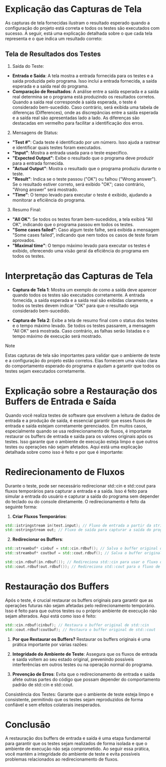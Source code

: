 # Explicação das Capturas de Tela
As capturas de tela fornecidas ilustram o resultado esperado quando a configuração do projeto está correta e todos os testes são executados com sucesso. A seguir, está uma explicação detalhada sobre o que cada tela representa e o que indica um resultado correto:

## Tela de Resultados dos Testes
1. Saída do Teste:

* **Entrada e Saída**: A tela mostra a entrada fornecida para os testes e a saída produzida pelo programa. Isso inclui a entrada fornecida, a saída esperada e a saída real do programa.
* **Comparação de Resultados**: A análise entre a saída esperada e a saída real determina se o programa está produzindo os resultados corretos. Quando a saída real corresponde à saída esperada, o teste é considerado bem-sucedido. Caso contrário, será exibida uma tabela de diferenças (Differences), onde as discrepâncias entre a saída esperada e a saída real são apresentadas lado a lado. As diferenças são destacadas em vermelho para facilitar a identificação dos erros.
2. Mensagens de Status:

* **"Test #"**: Cada teste é identificado por um número. Isso ajuda a rastrear e identificar quais testes foram executados.
* **"Input"**: Mostra a entrada usada para o teste específico.
* **"Expected Output"**: Exibe o resultado que o programa deve produzir para a entrada fornecida.
* **"Actual Output"**: Mostra o resultado que o programa produziu durante o teste.
* **"Result"**: Indica se o teste passou ("OK") ou falhou ("Wrong answer"). Se o resultado estiver correto, será exibido "OK"; caso contrário, "Wrong answer" será mostrado.
* **"Time"**: O tempo levado para executar o teste é exibido, ajudando a monitorar a eficiência do programa.
  
3. Resumo Final:

* **"All OK"**: Se todos os testes foram bem-sucedidos, a tela exibirá "All OK", indicando que o programa passou em todos os testes.
* **"Some cases failed"**: Caso algum teste falhe, será exibida a mensagem "Some cases failed", indicando que nem todos os casos de teste foram aprovados.
* **"Maximal time"**: O tempo máximo levado para executar os testes é exibido, oferecendo uma visão geral da eficiência do programa em todos os testes.

# Interpretação das Capturas de Tela
* **Captura de Tela 1**: Mostra um exemplo de como a saída deve aparecer quando todos os testes são executados corretamente. A entrada fornecida, a saída esperada e a saída real são exibidas claramente, e todos os testes devem indicar "OK" para que o resultado seja considerado bem-sucedido.

* **Captura de Tela 2**: Exibe a tela de resumo final com o status dos testes e o tempo máximo levado. Se todos os testes passarem, a mensagem "All OK" será mostrada. Caso contrário, as falhas serão listadas e o tempo máximo de execução será mostrado.

> [!NOTE]
> Estas capturas de tela são importantes para validar que o ambiente de teste e a configuração do projeto estão corretos. Elas fornecem uma visão clara do comportamento esperado do programa e ajudam a garantir que todos os testes sejam executados corretamente.


# Explicação sobre a Restauração dos Buffers de Entrada e Saída
Quando você realiza testes de software que envolvem a leitura de dados de entrada e a produção de saída, é essencial garantir que esses fluxos de entrada e saída estejam corretamente gerenciados. Em muitos casos, especialmente quando se usa redirecionamento de fluxos, é importante restaurar os buffers de entrada e saída para os valores originais após os testes. Isso garante que o ambiente de execução esteja limpo e que outros testes ou operações não sejam afetados. Aqui está uma explicação detalhada sobre como isso é feito e por que é importante:

# Redirecionamento de Fluxos
Durante o teste, pode ser necessário redirecionar std::cin e std::cout para fluxos temporários para capturar a entrada e a saída. Isso é feito para simular a entrada do usuário e capturar a saída do programa sem depender do teclado ou do console diretamente. O redirecionamento é feito da seguinte forma:

1. **Criar Fluxos Temporários**:

```cpp
std::istringstream in(test.input); // Fluxo de entrada a partir da string test.input
std::ostringstream out; // Fluxo de saída para capturar a saída do programa
```

2. **Redirecionar os Buffers**:

```cpp
std::streambuf* cinbuf = std::cin.rdbuf(); // Salva o buffer original de std::cin
std::streambuf* coutbuf = std::cout.rdbuf(); // Salva o buffer original de std::cout

std::cin.rdbuf(in.rdbuf()); // Redireciona std::cin para usar o fluxo de entrada
std::cout.rdbuf(out.rdbuf()); // Redireciona std::cout para o fluxo de saída
```

# Restauração dos Buffers
Após o teste, é crucial restaurar os buffers originais para garantir que as operações futuras não sejam afetadas pelo redirecionamento temporário. Isso é feito para que outros testes ou o próprio ambiente de execução não sejam alterados. Aqui está como isso é feito:

```cpp
std::cin.rdbuf(cinbuf); // Restaura o buffer original de std::cin
std::cout.rdbuf(coutbuf); // Restaura o buffer original de std::cout
```
1. **Por que Restaurar os Buffers?**
Restaurar os buffers originais é uma prática importante por várias razões:

2. **Integridade do Ambiente de Teste**:
Assegura que os fluxos de entrada e saída voltem ao seu estado original, prevenindo possíveis interferências em outros testes ou na operação normal do programa.

3. **Prevenção de Erros**:
Evita que o redirecionamento de entrada e saída afete outras partes do código que possam depender do comportamento padrão de std::cin e std::cout.

Consistência dos Testes: Garante que o ambiente de teste esteja limpo e consistente, permitindo que os testes sejam reproduzidos de forma confiável e sem efeitos colaterais inesperados.

# Conclusão
A restauração dos buffers de entrada e saída é uma etapa fundamental para garantir que os testes sejam realizados de forma isolada e que o ambiente de execução não seja comprometido. Ao seguir essa prática, você mantém a integridade do ambiente de teste e evita possíveis problemas relacionados ao redirecionamento de fluxos.

